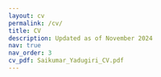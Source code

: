```yaml
---
layout: cv
permalink: /cv/
title: CV
description: Updated as of November 2024
nav: true
nav_order: 3
cv_pdf: Saikumar_Yadugiri_CV.pdf
---
```

